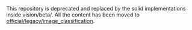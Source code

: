 This repository is deprecated and replaced by the solid
implementations inside vision/beta/. All the content has been moved to
[official/legacy/image_classification](https://github.com/tensorflow/models/tree/master/official/legacy/image_classification).
